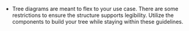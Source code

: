 - Tree diagrams are meant to flex to your use case. There are some restrictions to ensure the structure supports legibility. Utilize the components to build your tree while staying within these guidelines.
